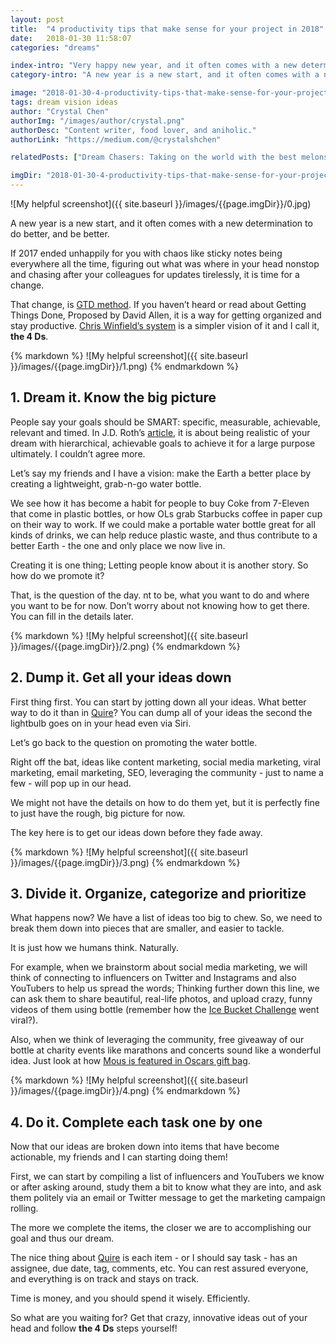 ```yaml
---
layout: post
title:  "4 productivity tips that make sense for your project in 2018"
date:   2018-01-30 11:58:07
categories: "dreams"

index-intro: "Very happy new year, and it often comes with a new determination to do better, and be better. If 2017 ended unhappily for you with chaos like sticky notes being everywhere all the time, figuring out what was where in your head nonstop and chasing after your colleagues for updates tirelessly, it is time for a change...."
category-intro: "A new year is a new start, and it often comes with a new determination to do better, and be better. If 2017 ended unhappily for you with chaos..."

image: "2018-01-30-4-productivity-tips-that-make-sense-for-your-project-in-2018/0.jpg"
tags: dream vision ideas
author: "Crystal Chen"
authorImg: "/images/author/crystal.png"
authorDesc: "Content writer, food lover, and aniholic."
authorLink: "https://medium.com/@crystalshchen"

relatedPosts: ["Dream Chasers: Taking on the world with the best melons from Brazil", "Dream Chasers: Making the best off-road vehicles."]

imgDir: "2018-01-30-4-productivity-tips-that-make-sense-for-your-project-in-2018"
---
```



![My helpful screenshot]({{ site.baseurl }}/images/{{page.imgDir}}/0.jpg)

A new year is a new start, and it often comes with a new determination to do better, and be better.

If 2017 ended unhappily for you with chaos like sticky notes being everywhere all the time, figuring out what was where in your head nonstop and chasing after your colleagues for updates tirelessly, it is time for a change.

That change, is [GTD method](https://gettingthingsdone.com/). If you haven’t heard or read about Getting Things Done, Proposed by David Allen, it is a way for getting organized and stay productive. [Chris Winfield’s system](http://www.chriswinfield.com/dream-dump-map-chunk/) is a simpler vision of it and I call it, **the 4 Ds**.

<div style="max-width: 550px; max-height: 300px; margin: 0 auto;">
{% markdown %}
![My helpful screenshot]({{ site.baseurl }}/images/{{page.imgDir}}/1.png)
{% endmarkdown %}
</div>

## 1. Dream it. Know the big picture

People say your goals should be SMART: specific, measurable, achievable, relevant and timed. In J.D. Roth’s [article](http://www.getrichslowly.org/2017/12/26/smart-goals/), it is about being realistic of your dream with hierarchical, achievable goals to achieve it for a large purpose ultimately. I couldn’t agree more.

Let’s say my friends and I have a vision: make the Earth a better place by creating a lightweight, grab-n-go water bottle.

We see how it has become a habit for people to buy Coke from 7-Eleven that come in plastic bottles, or how OLs grab Starbucks coffee in paper cup on their way to work. If we could make a portable water bottle great for all kinds of drinks, we can help reduce plastic waste, and thus contribute to a better Earth - the one and only place we now live in.

Creating it is one thing; Letting people know about it is another story. So how do we promote it? 

That, is the question of the day.
nt to be, what you want to do and where you want to be for now. Don’t worry about not knowing how to get there. You can fill in the details later.


<div style="max-width: 550px; max-height: 300px; margin: 0 auto;">
{% markdown %}
![My helpful screenshot]({{ site.baseurl }}/images/{{page.imgDir}}/2.png)
{% endmarkdown %}
</div>

## 2. Dump it. Get all your ideas down

First thing first. You can start by jotting down all your ideas. What better way to do it than in [Quire](https://quire.io/)? You can dump all of your ideas the second the lightbulb goes on in your head even via Siri.

Let’s go back to the question on promoting the water bottle.

Right off the bat, ideas like content marketing, social media marketing, viral marketing, email marketing, SEO, leveraging the community - just to name a few - will pop up in our head.

We might not have the details on how to do them yet, but it is perfectly fine to just have the rough, big picture for now.

The key here is to get our ideas down before they fade away.

<div style="max-width: 550px; max-height: 300px; margin: 0 auto;">
{% markdown %}
![My helpful screenshot]({{ site.baseurl }}/images/{{page.imgDir}}/3.png)
{% endmarkdown %}
</div>

## 3. Divide it. Organize, categorize and prioritize

What happens now? We have a list of ideas too big to chew. So, we need to break them down into pieces that are smaller, and easier to tackle.

It is just how we humans think. Naturally.

For example, when we brainstorm about social media marketing, we will think of connecting to influencers on Twitter and Instagrams and also YouTubers to help us spread the words; Thinking further down this line, we can ask them to share beautiful, real-life photos, and upload crazy, funny videos of them using bottle (remember how the [Ice Bucket Challenge](https://en.wikipedia.org/wiki/Ice_Bucket_Challenge) went viral?).

Also, when we think of leveraging the community, free giveaway of our bottle at charity events like marathons and concerts sound like a wonderful idea. Just look at how [Mous is featured in Oscars gift bag](https://www.popsugar.com.au/fitness/Australian-MOUS-Fitness-Bottle-Feature-Oscars-Gift-Bag-43196349).

<div style="max-width: 550px; max-height: 300px; margin: 0 auto;">
{% markdown %}
![My helpful screenshot]({{ site.baseurl }}/images/{{page.imgDir}}/4.png)
{% endmarkdown %}
</div>

## 4. Do it. Complete each task one by one
 
Now that our ideas are broken down into items that have become actionable, my friends and I can starting doing them!

First, we can start by compiling a list of influencers and YouTubers we know or after asking around, study them a bit to know what they are into, and ask them politely via an email or Twitter message to get the marketing campaign rolling.

The more we complete the items, the closer we are to accomplishing our goal and thus our dream.

The nice thing about [Quire](https://quire.io/) is each item - or I should say task - has an assignee, due date, tag, comments, etc. You can rest assured everyone, and everything is on track and stays on track.


Time is money, and you should spend it wisely. Efficiently.

So what are you waiting for? Get that crazy, innovative ideas out of your head and follow **the 4 Ds** steps yourself!

[jekyll]:      http://jekyllrb.com
[jekyll-gh]:   https://github.com/jekyll/jekyll
[jekyll-help]: https://github.com/jekyll/jekyll-help
